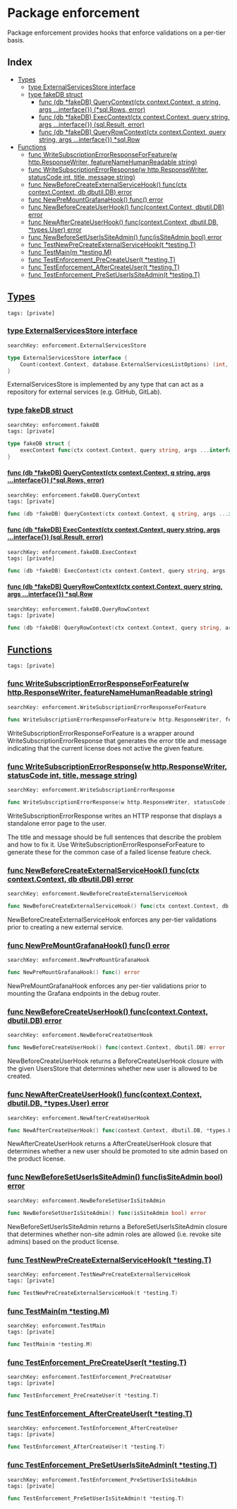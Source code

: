 # Package enforcement

Package enforcement provides hooks that enforce validations on a per-tier basis. 

## Index

* [Types](#type)
    * [type ExternalServicesStore interface](#ExternalServicesStore)
    * [type fakeDB struct](#fakeDB)
        * [func (db *fakeDB) QueryContext(ctx context.Context, q string, args ...interface{}) (*sql.Rows, error)](#fakeDB.QueryContext)
        * [func (db *fakeDB) ExecContext(ctx context.Context, query string, args ...interface{}) (sql.Result, error)](#fakeDB.ExecContext)
        * [func (db *fakeDB) QueryRowContext(ctx context.Context, query string, args ...interface{}) *sql.Row](#fakeDB.QueryRowContext)
* [Functions](#func)
    * [func WriteSubscriptionErrorResponseForFeature(w http.ResponseWriter, featureNameHumanReadable string)](#WriteSubscriptionErrorResponseForFeature)
    * [func WriteSubscriptionErrorResponse(w http.ResponseWriter, statusCode int, title, message string)](#WriteSubscriptionErrorResponse)
    * [func NewBeforeCreateExternalServiceHook() func(ctx context.Context, db dbutil.DB) error](#NewBeforeCreateExternalServiceHook)
    * [func NewPreMountGrafanaHook() func() error](#NewPreMountGrafanaHook)
    * [func NewBeforeCreateUserHook() func(context.Context, dbutil.DB) error](#NewBeforeCreateUserHook)
    * [func NewAfterCreateUserHook() func(context.Context, dbutil.DB, *types.User) error](#NewAfterCreateUserHook)
    * [func NewBeforeSetUserIsSiteAdmin() func(isSiteAdmin bool) error](#NewBeforeSetUserIsSiteAdmin)
    * [func TestNewPreCreateExternalServiceHook(t *testing.T)](#TestNewPreCreateExternalServiceHook)
    * [func TestMain(m *testing.M)](#TestMain)
    * [func TestEnforcement_PreCreateUser(t *testing.T)](#TestEnforcement_PreCreateUser)
    * [func TestEnforcement_AfterCreateUser(t *testing.T)](#TestEnforcement_AfterCreateUser)
    * [func TestEnforcement_PreSetUserIsSiteAdmin(t *testing.T)](#TestEnforcement_PreSetUserIsSiteAdmin)


## <a id="type" href="#type">Types</a>

```
tags: [private]
```

### <a id="ExternalServicesStore" href="#ExternalServicesStore">type ExternalServicesStore interface</a>

```
searchKey: enforcement.ExternalServicesStore
```

```Go
type ExternalServicesStore interface {
	Count(context.Context, database.ExternalServicesListOptions) (int, error)
}
```

ExternalServicesStore is implemented by any type that can act as a repository for external services (e.g. GitHub, GitLab). 

### <a id="fakeDB" href="#fakeDB">type fakeDB struct</a>

```
searchKey: enforcement.fakeDB
tags: [private]
```

```Go
type fakeDB struct {
	execContext func(ctx context.Context, query string, args ...interface{}) (sql.Result, error)
}
```

#### <a id="fakeDB.QueryContext" href="#fakeDB.QueryContext">func (db *fakeDB) QueryContext(ctx context.Context, q string, args ...interface{}) (*sql.Rows, error)</a>

```
searchKey: enforcement.fakeDB.QueryContext
tags: [private]
```

```Go
func (db *fakeDB) QueryContext(ctx context.Context, q string, args ...interface{}) (*sql.Rows, error)
```

#### <a id="fakeDB.ExecContext" href="#fakeDB.ExecContext">func (db *fakeDB) ExecContext(ctx context.Context, query string, args ...interface{}) (sql.Result, error)</a>

```
searchKey: enforcement.fakeDB.ExecContext
tags: [private]
```

```Go
func (db *fakeDB) ExecContext(ctx context.Context, query string, args ...interface{}) (sql.Result, error)
```

#### <a id="fakeDB.QueryRowContext" href="#fakeDB.QueryRowContext">func (db *fakeDB) QueryRowContext(ctx context.Context, query string, args ...interface{}) *sql.Row</a>

```
searchKey: enforcement.fakeDB.QueryRowContext
tags: [private]
```

```Go
func (db *fakeDB) QueryRowContext(ctx context.Context, query string, args ...interface{}) *sql.Row
```

## <a id="func" href="#func">Functions</a>

```
tags: [private]
```

### <a id="WriteSubscriptionErrorResponseForFeature" href="#WriteSubscriptionErrorResponseForFeature">func WriteSubscriptionErrorResponseForFeature(w http.ResponseWriter, featureNameHumanReadable string)</a>

```
searchKey: enforcement.WriteSubscriptionErrorResponseForFeature
```

```Go
func WriteSubscriptionErrorResponseForFeature(w http.ResponseWriter, featureNameHumanReadable string)
```

WriteSubscriptionErrorResponseForFeature is a wrapper around WriteSubscriptionErrorResponse that generates the error title and message indicating that the current license does not active the given feature. 

### <a id="WriteSubscriptionErrorResponse" href="#WriteSubscriptionErrorResponse">func WriteSubscriptionErrorResponse(w http.ResponseWriter, statusCode int, title, message string)</a>

```
searchKey: enforcement.WriteSubscriptionErrorResponse
```

```Go
func WriteSubscriptionErrorResponse(w http.ResponseWriter, statusCode int, title, message string)
```

WriteSubscriptionErrorResponse writes an HTTP response that displays a standalone error page to the user. 

The title and message should be full sentences that describe the problem and how to fix it. Use WriteSubscriptionErrorResponseForFeature to generate these for the common case of a failed license feature check. 

### <a id="NewBeforeCreateExternalServiceHook" href="#NewBeforeCreateExternalServiceHook">func NewBeforeCreateExternalServiceHook() func(ctx context.Context, db dbutil.DB) error</a>

```
searchKey: enforcement.NewBeforeCreateExternalServiceHook
```

```Go
func NewBeforeCreateExternalServiceHook() func(ctx context.Context, db dbutil.DB) error
```

NewBeforeCreateExternalServiceHook enforces any per-tier validations prior to creating a new external service. 

### <a id="NewPreMountGrafanaHook" href="#NewPreMountGrafanaHook">func NewPreMountGrafanaHook() func() error</a>

```
searchKey: enforcement.NewPreMountGrafanaHook
```

```Go
func NewPreMountGrafanaHook() func() error
```

NewPreMountGrafanaHook enforces any per-tier validations prior to mounting the Grafana endpoints in the debug router. 

### <a id="NewBeforeCreateUserHook" href="#NewBeforeCreateUserHook">func NewBeforeCreateUserHook() func(context.Context, dbutil.DB) error</a>

```
searchKey: enforcement.NewBeforeCreateUserHook
```

```Go
func NewBeforeCreateUserHook() func(context.Context, dbutil.DB) error
```

NewBeforeCreateUserHook returns a BeforeCreateUserHook closure with the given UsersStore that determines whether new user is allowed to be created. 

### <a id="NewAfterCreateUserHook" href="#NewAfterCreateUserHook">func NewAfterCreateUserHook() func(context.Context, dbutil.DB, *types.User) error</a>

```
searchKey: enforcement.NewAfterCreateUserHook
```

```Go
func NewAfterCreateUserHook() func(context.Context, dbutil.DB, *types.User) error
```

NewAfterCreateUserHook returns a AfterCreateUserHook closure that determines whether a new user should be promoted to site admin based on the product license. 

### <a id="NewBeforeSetUserIsSiteAdmin" href="#NewBeforeSetUserIsSiteAdmin">func NewBeforeSetUserIsSiteAdmin() func(isSiteAdmin bool) error</a>

```
searchKey: enforcement.NewBeforeSetUserIsSiteAdmin
```

```Go
func NewBeforeSetUserIsSiteAdmin() func(isSiteAdmin bool) error
```

NewBeforeSetUserIsSiteAdmin returns a BeforeSetUserIsSiteAdmin closure that determines whether non-site admin roles are allowed (i.e. revoke site admins) based on the product license. 

### <a id="TestNewPreCreateExternalServiceHook" href="#TestNewPreCreateExternalServiceHook">func TestNewPreCreateExternalServiceHook(t *testing.T)</a>

```
searchKey: enforcement.TestNewPreCreateExternalServiceHook
tags: [private]
```

```Go
func TestNewPreCreateExternalServiceHook(t *testing.T)
```

### <a id="TestMain" href="#TestMain">func TestMain(m *testing.M)</a>

```
searchKey: enforcement.TestMain
tags: [private]
```

```Go
func TestMain(m *testing.M)
```

### <a id="TestEnforcement_PreCreateUser" href="#TestEnforcement_PreCreateUser">func TestEnforcement_PreCreateUser(t *testing.T)</a>

```
searchKey: enforcement.TestEnforcement_PreCreateUser
tags: [private]
```

```Go
func TestEnforcement_PreCreateUser(t *testing.T)
```

### <a id="TestEnforcement_AfterCreateUser" href="#TestEnforcement_AfterCreateUser">func TestEnforcement_AfterCreateUser(t *testing.T)</a>

```
searchKey: enforcement.TestEnforcement_AfterCreateUser
tags: [private]
```

```Go
func TestEnforcement_AfterCreateUser(t *testing.T)
```

### <a id="TestEnforcement_PreSetUserIsSiteAdmin" href="#TestEnforcement_PreSetUserIsSiteAdmin">func TestEnforcement_PreSetUserIsSiteAdmin(t *testing.T)</a>

```
searchKey: enforcement.TestEnforcement_PreSetUserIsSiteAdmin
tags: [private]
```

```Go
func TestEnforcement_PreSetUserIsSiteAdmin(t *testing.T)
```

